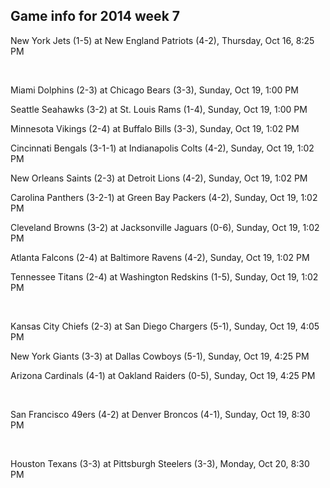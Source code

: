 ## Game info for 2014 week 7
New York Jets (1-5) at New England Patriots (4-2), Thursday, Oct 16, 8:25 PM


<br/>

Miami Dolphins (2-3) at Chicago Bears (3-3), Sunday, Oct 19, 1:00 PM

Seattle Seahawks (3-2) at St. Louis Rams (1-4), Sunday, Oct 19, 1:00 PM

Minnesota Vikings (2-4) at Buffalo Bills (3-3), Sunday, Oct 19, 1:02 PM

Cincinnati Bengals (3-1-1) at Indianapolis Colts (4-2), Sunday, Oct 19, 1:02 PM

New Orleans Saints (2-3) at Detroit Lions (4-2), Sunday, Oct 19, 1:02 PM

Carolina Panthers (3-2-1) at Green Bay Packers (4-2), Sunday, Oct 19, 1:02 PM

Cleveland Browns (3-2) at Jacksonville Jaguars (0-6), Sunday, Oct 19, 1:02 PM

Atlanta Falcons (2-4) at Baltimore Ravens (4-2), Sunday, Oct 19, 1:02 PM

Tennessee Titans (2-4) at Washington Redskins (1-5), Sunday, Oct 19, 1:02 PM


<br/>

Kansas City Chiefs (2-3) at San Diego Chargers (5-1), Sunday, Oct 19, 4:05 PM

New York Giants (3-3) at Dallas Cowboys (5-1), Sunday, Oct 19, 4:25 PM

Arizona Cardinals (4-1) at Oakland Raiders (0-5), Sunday, Oct 19, 4:25 PM


<br/>

San Francisco 49ers (4-2) at Denver Broncos (4-1), Sunday, Oct 19, 8:30 PM


<br/>

Houston Texans (3-3) at Pittsburgh Steelers (3-3), Monday, Oct 20, 8:30 PM

